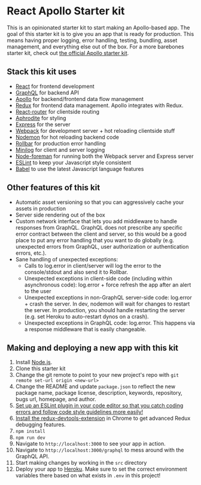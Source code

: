 # React Apollo Starter kit

This is an opinionated starter kit to start making an Apollo-based app. The goal of this starter kit is to give you an app that is ready for production. This means having proper logging, error handling, testing, bundling, asset management, and everything else out of the box. For a more barebones starter kit, check out [the official Apollo starter kit](https://github.com/apollostack/apollo-starter-kit).

## Stack this kit uses
* [React](https://facebook.github.io/react/) for frontend development
* [GraphQL](http://graphql.org/) for backend API
* [Apollo](http://apollostack.com) for backend/frontend data flow management
* [Redux](http://redux.js.org/) for frontend data management. Apollo integrates with Redux.
* [React-router](https://github.com/reactjs/react-router) for clientside routing
* [Aphrodite](https://github.com/Khan/aphrodite) for styling
* [Express](http://expressjs.com/) for the server
* [Webpack](https://webpack.github.io/) for development server + hot reloading clientside stuff
* [Nodemon](https://github.com/remy/nodemon) for hot reloading backend code
* [Rollbar](https://rollbar.com) for production error handling
* [Minilog](https://github.com/mixu/minilog) for client and server logging
* [Node-foreman](https://github.com/strongloop/node-foreman) for running both the Webpack server and Express server
* [ESLint](http://eslint.org/) to keep your Javascript style consistent
* [Babel](https://babeljs.io/) to use the latest Javascript language features

## Other features of this kit
* Automatic asset versioning so that you can aggressively cache your assets in production
* Server side rendering out of the box
* Custom network interface that lets you add middleware to handle responses from GraphQL. GraphQL does not prescribe any specific error contract between the client and server, so this would be a good place to put any error handling that you want to do globally (e.g. unexpected errors from GraphQL, user authorization or authentication errors, etc.).
* Sane handling of unexpected exceptions:
    * Calls to log.error in client/server will log the error to the console/stdout and also send it to Rollbar.
    * Unexpected exceptions in client-side code (including within asynchronous code): log.error + force refresh the app after an alert to the user
    * Unexpected exceptions in non-GraphQL server-side code: log.error + crash the server. In dev, nodemon will wait for changes to restart the server. In production, you should handle restarting the server (e.g. set Heroku to auto-restart dynos on a crash).
    * Unexpected exceptions in GraphQL code: log.error. This happens via a response middleware that is easily changeable.

## Making and deploying a new app with this kit
1. Install [Node.js](https://nodejs.org/).
1. Clone this starter kit
1. Change the git remote to point to your new project's repo with `git remote set-url origin <new-url>`
1. Change the README and update `package.json` to reflect the new package name, package license, description, keywords, repository, bugs url, homepage, and author.
1. [Set up an ESLint plugin in your code editor so that you catch coding errors and follow code style guidelines more easily!](https://medium.com/planet-arkency/catch-mistakes-before-you-run-you-javascript-code-6e524c36f0c8#.oboqsse48)
1. [Install the redux-devtools-extension](https://github.com/zalmoxisus/redux-devtools-extension) in Chrome to get advanced Redux debugging features.
1. `npm install`
1. `npm run dev`
1. Navigate to `http://localhost:3000` to see your app in action.
1. Navigate to `http://localhost:3000/graphql` to mess around with the GraphQL API.
1. Start making changes by working in the `src` directory
1. Deploy your app to [Heroku](https://heroku.com). Make sure to set the correct environment variables there based on what exists in `.env` in this project!
